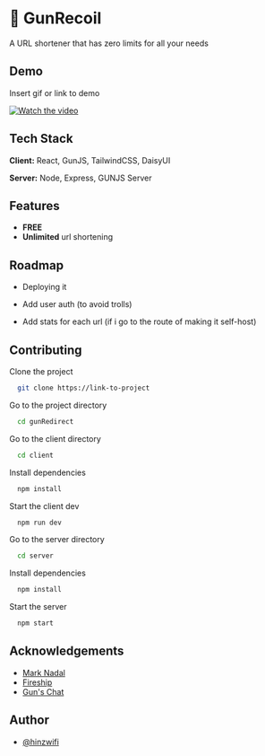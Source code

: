 # 🔫 GunRecoil

A URL shortener that has zero limits for all your needs

## Demo

Insert gif or link to demo

[![Watch the video](https://img.youtube.com/vi/o2fttm8Ir6s/hqdefault.jpg)](https://youtu.be/o2fttm8Ir6s)



## Tech Stack

**Client:** React, GunJS, TailwindCSS, DaisyUI

**Server:** Node, Express, GUNJS Server

## Features

- **FREE**
- **Unlimited** url shortening

## Roadmap

- Deploying it

- Add user auth (to avoid trolls)

- Add stats for each url (if i go to the route of making it self-host)

## Contributing

Clone the project

```bash
  git clone https://link-to-project
```

Go to the project directory

```bash
  cd gunRedirect
```

Go to the client directory

```bash
  cd client
```

Install dependencies

```bash
  npm install
```

Start the client dev

```bash
  npm run dev
```

Go to the server directory

```bash
  cd server
```

Install dependencies

```bash
  npm install
```

Start the server

```bash
  npm start
```


## Acknowledgements

- [Mark Nadal](https://twitter.com/marknadal)
- [Fireship](https://www.youtube.com/channel/UCsBjURrPoezykLs9EqgamOA)
- [Gun's Chat](http://chat.gun.eco/)

## Author

- [@hinzwifi](https://www.github.com/hinzwifi)
